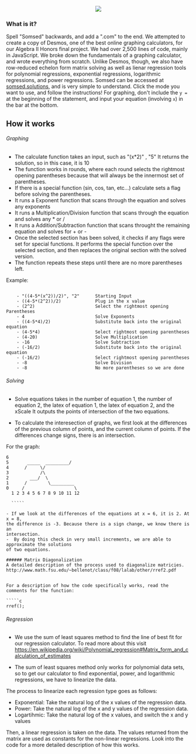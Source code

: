 <p align="center"><img src="https://i.imgur.com/RsUR12v.png" /></p>

### What is it?
Spell "Somsed" backwards, and add a ".com" to the end. We attempted to create a copy of Desmos, one of the best online graphing calculators, for our Algebra II Honors final project. We had over 2,500 lines of code, mainly in JavaScript. We broke down the fundamentals of a graphing calculator, and wrote everything from scratch. Unlike Desmos, though, we also have row-reduced echelon form matrix solving as well as lienar regression tools for polynomial regressions, exponential regressions, logarithmic regressions, and power regressions. Somsed can be accessed at [somsed.solutions](https://somsed.solutions), and is very simple to understand. Click the mode you want to use, and follow the instructions! For graphing, don't include the `y =` at the beginning of the statement, and input your equation (involving `x`) in the bar at the bottom.

## How it works
###### Graphing


  - The calculate function takes an input, such as "(x*2)" , "5"
    It returns the solution, so in this case, it is 10
  - The function works in rounds, where each round selects the rightmost opening
    parentheses because that will always be the innermost set of parentheses. 
  - If there is a special function (sin, cos, tan, etc...) calculate sets a flag 
    before solving the parentheses.
  - It runs a Exponent function that scans through the equation and solves any 
    exponents
  - It runs a Multiplication/Division function that scans through the equation
    and solves any * or /
  - It runs a Addition/Subtraction function that scans throught the remaining 
    equation and solves for + or -
  - Once the selected section has been solved, it checks if any flags were set
    for special functions. It performs the special function over the selected 
    section, and then replaces the original section with the solved version. 
  - The function repeats these steps until there are no more parentheses left.     
 
  Example:
  `````text

      - "((4-5*(x^2))/2)", "2"      Starting Input
      - ((4-5*(2^2))/2)             Plug in the x value
      - (2^2)                       Select the rightmost opening Parentheses
      - 4                           Solve Exponents
      - ((4-5*4)/2)                 Substitute back into the original equation
      - (4-5*4)                     Select rightmost opening parentheses
      - (4-20)                      Solve Multiplication
      - -16                         Solve Subtraction
      - (-16/2)                     Substitute back into the original equation
      - (-16/2)                     Select rightmost opening parentheses
      - -8                          Solve Division
      - -8                          No more parentheses so we are done
`````

###### Solving

- Solve equations takes in the number of equation 1, the number of equation 2,
  the latex of equation 1, the latex of equation 2, and the xScale
 It outputs the points of intersection of the two equations.

-  To calculate the interesection of graphs, we first look at the differences of 
  the previous column of points, and the current column of points. If the differences
  change signs, there is an intersection.
  
  For the graph:
  
  `````text
  6
  5       _____  _________/
  4      /     \/
  3            /\
  2        ___/  \
  1      /        \_________
  0     /                   \
    1 2 3 4 5 6 7 8 9 10 11 12
    
    `````
    
- If we look at the differences of the equations at x = 6, it is 2. At x = 8, 
  the difference is -3. Because there is a sign change, we know there is an 
  intersection.
-  By doing this check in very small increments, we are able to approximate the solutions
  of two equations. 

###### Matrix Diagonalization
A detailed description of the process used to diagonalize matricies.
http://www.math.fsu.edu/~bellenot/class/f08/lalab/other/rref2.pdf


For a description of how the code specifically works, read the comments for the function:

`````c
rref();
`````
###### Regression

- We use the sum of least squares method to find the line of best fit for our regression calculator. To read more about this visit https://en.wikipedia.org/wiki/Polynomial_regression#Matrix_form_and_calculation_of_estimates

- The sum of least squares method only works for polynomial data sets, so to get our calculator to find exponential, power, and logarithmic regressions, we have to linearize the data.

The process to linearize each regression type goes as follows:
- Exponential: Take the natural log of the x values of the regression data.
-  Power: Take the natural log of the x and y values of the regression data.
- Logartihmic: Take the natural log of the x values, and switch the x and y values 

Then, a linear regression is taken on the data. The values returned from the matrix are used as constants for the non-linear regressions. Look into the code for a more detailed description of how this works.
